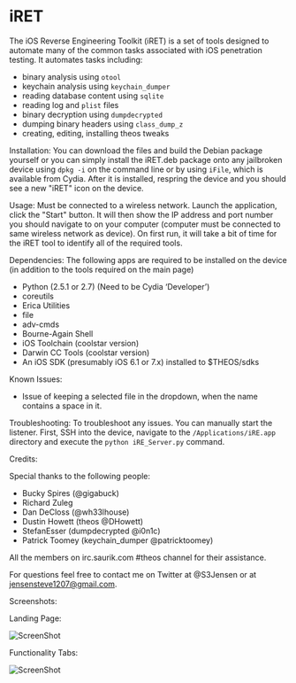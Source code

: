 iRET
====
The iOS Reverse Engineering Toolkit (iRET) is a set of tools designed to automate many of the common tasks associated with iOS penetration testing. It automates tasks including:

 - binary analysis using `otool`
 - keychain analysis using `keychain_dumper`
 - reading database content using `sqlite`
 - reading log and `plist` files
 - binary decryption using `dumpdecrypted`
 - dumping binary headers using `class_dump_z`
 - creating, editing, installing theos tweaks

Installation:
  You can download the files and build the Debian package yourself or you can simply install the iRET.deb package onto any jailbroken device using `dpkg -i` on the command line or by using `iFile`, which is available from Cydia. After it is installed, respring the device and you should see a new "iRET" icon on the device.

Usage:
  Must be connected to a wireless network. Launch the application, click the "Start" button. It will then show the IP address and port number you should navigate to on your computer (computer must be connected to same wireless network as device). On first run, it will take a bit of time for the iRET tool to identify all of the required tools.


Dependencies:
  The following apps are required to be installed on the device (in addition to the tools required on the main page)
 - Python (2.5.1 or 2.7) (Need to be Cydia ‘Developer’)
 - coreutils
 - Erica Utilities
 - file
 - adv-cmds
 - Bourne-Again Shell
 - iOS Toolchain (coolstar version)
 - Darwin CC Tools (coolstar version)
 - An iOS SDK (presumably iOS 6.1 or 7.x) installed to $THEOS/sdks


Known Issues:
 - Issue of keeping a selected file in the dropdown, when the name contains a space in it.


Troubleshooting:
  To troubleshoot any issues. You can manually start the listener. First, SSH into the device, navigate to the `/Applications/iRE.app` directory and execute the `python iRE_Server.py` command.


Credits:

Special thanks to the following people:

 - Bucky Spires (@gigabuck)
 - Richard Zuleg
 - Dan DeCloss (@wh33lhouse)
 - Dustin Howett (theos @DHowett)
 - StefanEsser (dumpdecrypted @i0n1c)
 - Patrick Toomey (keychain_dumper @patricktoomey)

All the members on irc.saurik.com #theos channel for their assistance.

For questions feel free to contact me on Twitter at @S3Jensen or at jensensteve1207@gmail.com.

Screenshots:

Landing Page:

![ScreenShot](https://cloud.githubusercontent.com/assets/1737324/3407661/cb2a3288-fdb2-11e3-8279-ea50fa634ac8.png)

Functionality Tabs:

![ScreenShot](https://cloud.githubusercontent.com/assets/1737324/3407665/e85dd670-fdb2-11e3-8359-4bb1f120d577.png)
